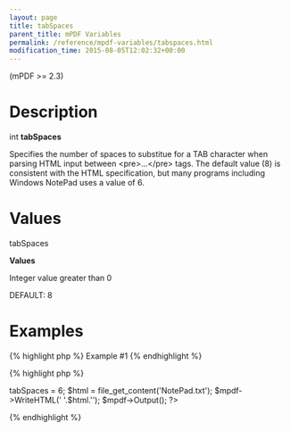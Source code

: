 ```yaml
---
layout: page
title: tabSpaces
parent_title: mPDF Variables
permalink: /reference/mpdf-variables/tabspaces.html
modification_time: 2015-08-05T12:02:32+00:00
---
```


(mPDF >= 2.3)

# Description

int **tabSpaces**

Specifies the number of spaces to substitue for a <span class="smallblock">TAB</span> character when parsing HTML input between &lt;pre&gt;...&lt;/pre&gt; tags. The default value (8) is consistent with the HTML specification, but many programs including Windows NotePad uses a value of 6.

# Values

<span class="parameter">tabSpaces</span>

**Values**

Integer value greater than 0

<span class="smallblock"></span><span class="smallblock">DEFAULT</span>: 8

# Examples

{% highlight php %}
Example #1
{% endhighlight %}

{% highlight php %}
<?php

$mpdf = new mPDF();

$mpdf->tabSpaces = 6;

$html = file_get_content('NotePad.txt');

$mpdf->WriteHTML('
'.$html.'</pre>');

$mpdf->Output();

?>
{% endhighlight %}

<p><span class="jslink">

</span>

